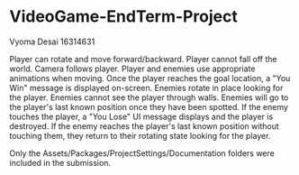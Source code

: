 # VideoGame-EndTerm-Project

Vyoma Desai
16314631


Player can rotate and move forward/backward. Player cannot fall off the world. Camera follows player. Player and enemies use appropriate animations when moving. Once the player reaches the goal location, a "You Win" message is displayed on-screen. Enemies rotate in place looking for the player. Enemies cannot see the player through walls. Enemies will go to the player's last known position once they have been spotted. If the enemy touches the player, a "You Lose" UI message displays and the player is destroyed. If the enemy reaches the player's last known position without touching them, they return to their rotating state looking for the player.

Only the Assets/Packages/ProjectSettings/Documentation folders were included in the submission.
